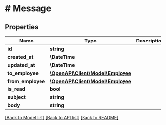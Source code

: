 # # Message

## Properties

Name | Type | Description | Notes
------------ | ------------- | ------------- | -------------
**id** | **string** |  |
**created_at** | **\DateTime** |  |
**updated_at** | **\DateTime** |  |
**to_employee** | [**\OpenAPI\Client\Model\Employee**](Employee.md) |  | [optional]
**from_employee** | [**\OpenAPI\Client\Model\Employee**](Employee.md) |  | [optional]
**is_read** | **bool** |  |
**subject** | **string** |  |
**body** | **string** |  |

[[Back to Model list]](../../README.md#models) [[Back to API list]](../../README.md#endpoints) [[Back to README]](../../README.md)
